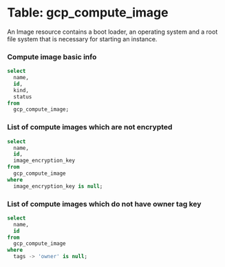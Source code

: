 # Table: gcp_compute_image

An Image resource contains a boot loader, an operating system and a root file system that is necessary for starting an instance.

### Compute image basic info

```sql
select
  name,
  id,
  kind,
  status
from
  gcp_compute_image;
```


### List of compute images which are not encrypted

```sql
select
  name,
  id,
  image_encryption_key
from
  gcp_compute_image
where
  image_encryption_key is null;
```


### List of compute images which do not have owner tag key

```sql
select
  name,
  id
from
  gcp_compute_image
where
  tags -> 'owner' is null;
```